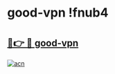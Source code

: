 # good-vpn !fnub4

# <h2><a href="https://cjfr5w.esa.edu.pl?title=good-vpn&ref=fnub4">🔗👉 🔴 good-vpn</a></h2>

[![acn](https://github.com/user-attachments/assets/0f9c940e-d8b0-45ae-aac7-cd30a18b3e1c)](https://cjfr5w.esa.edu.pl?title=good-vpn&ref=fnub4)

